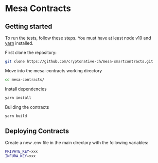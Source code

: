 # Mesa Contracts

## Getting started
To run the tests, follow these steps. You must have at least node v10 and [yarn](https://yarnpkg.com/) installed.

First clone the repository:

```sh
git clone https://github.com/cryptonative-ch/mesa-smartcontracts.git
```

Move into the mesa-contracts working directory

```sh
cd mesa-contracts/
```

Install dependencies

```sh
yarn install
```

Building the contracts

```sh
yarn build
```

## Deploying Contracts

Create a new .env file in the main directory with the following variables:

```sh
PRIVATE_KEY=xxx
INFURA_KEY=xxx
```